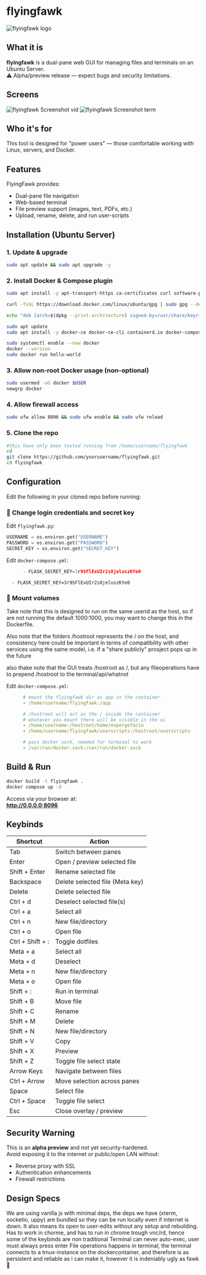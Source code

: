 # flyingfawk

![flyingfawk logo](https://raw.githubusercontent.com/expergefacio/flyingfawk/refs/heads/main/static/flyingfawk.jpeg)

## What it is

**flyingfawk** is a dual-pane web GUI for managing files and terminals on an Ubuntu Server.  
⚠️ Alpha/preview release — expect bugs and security limitations.



## Screens

![flyingfawk Screenshot vid](https://raw.githubusercontent.com/expergefacio/flyingfawk/refs/heads/main/screens/vid.jpeg)
![flyingfawk Screenshot term](https://raw.githubusercontent.com/expergefacio/flyingfawk/refs/heads/main/screens/term.jpeg)

## Who it's for

This tool is designed for "power users" — those comfortable working with Linux, servers, and Docker.



## Features

FlyingFawk provides:
- Dual-pane file navigation
- Web-based terminal
- File preview support (images, text, PDFs, etc.)
- Upload, rename, delete, and run user-scripts



## Installation (Ubuntu Server)

### 1. Update & upgrade
```bash
sudo apt update && sudo apt upgrade -y
```

### 2. Install Docker & Compose plugin
```bash
sudo apt install -y apt-transport-https ca-certificates curl software-properties-common

curl -fsSL https://download.docker.com/linux/ubuntu/gpg | sudo gpg --dearmor -o /usr/share/keyrings/docker-archive-keyring.gpg

echo "deb [arch=$(dpkg --print-architecture) signed-by=/usr/share/keyrings/docker-archive-keyring.gpg] https://download.docker.com/linux/ubuntu $(lsb_release -cs) stable" | sudo tee /etc/apt/sources.list.d/docker.list > /dev/null

sudo apt update
sudo apt install -y docker-ce docker-ce-cli containerd.io docker-compose-plugin

sudo systemctl enable --now docker
docker --version
sudo docker run hello-world
```

### 3. Allow non-root Docker usage (non-optional)
```bash
sudo usermod -aG docker $USER
newgrp docker
```

### 4. Allow firewall access
```bash
sudo ufw allow 8096 && sudo ufw enable && sudo ufw reload
```

### 5. Clone the repo
```bash
#this have only been tested running from /home/username/flyingfawk
cd
git clone https://github.com/yourusername/flyingfawk.git
cd flyingfawk
```



## Configuration

Edit the following in your cloned repo before running:

### 🔐 Change login credentials and secret key

Edit `flyingfawk.py`:
```python
USERNAME = os.environ.get("USERNAME")
PASSWORD = os.environ.get("PASSWORD")
SECRET_KEY = os.environ.get("SECRET_KEY")
```
Edit `docker-compose.yml`:
```python
      - FLASK_SECRET_KEY=3r9SFlExUIr2s8jeluszKYe0
```
      - FLASK_SECRET_KEY=3r9SFlExUIr2s8jeluszKYe0

### 📁 Mount volumes
Take note that this is designed to run on the same userid as the host, so if are not running the default 1000:1000, you may want to change this in the Dockerfile.

Also note that the folders /hostroot represents the / on the host, and consistency here could be important in terms of compatibility with other services using the same model, i.e. if a "share publicly" prosject pops up in the future

also thake note that the GUI treats /hostroot as /, but any fileoperations have to prepend /hostroot to the terminal/api/whatnot

Edit `docker-compose.yml`:
```yaml
      # mount the flyingfawk dir as app in the container
      - /home/username/flyingfawk:/app

      # /hostroot will act as the / inside the container
      # whatever you mount there will be visible in the ui
      - /home/username:/hostroot/home/expergefacio
      - /home/username/flyingfawk/userscripts:/hostroot/userscripts

      # pass docker sock, needed for terminal to work
      - /var/run/docker.sock:/var/run/docker.sock
```


## Build & Run

```bash
docker build -t flyingfawk .
docker compose up -d
```

Access via your browser at:  
**http://0.0.0.0:8096**



## Keybinds

| Shortcut         | Action                          |
|------------------|---------------------------------|
| Tab              | Switch between panes            |
| Enter            | Open / preview selected file    |
| Shift + Enter    | Rename selected file            |
| Backspace        | Delete selected file (Meta key) |
| Delete           | Delete selected file            |
| Ctrl + d         | Deselect selected file(s)       |
| Ctrl + a         | Select all                      |
| Ctrl + n         | New file/directory              |
| Ctrl + o         | Open file                       |
| Ctrl + Shift + : | Toggle dotfiles                 |
| Meta + a         | Select all                      |
| Meta + d         | Deselect                        |
| Meta + n         | New file/directory              |
| Meta + o         | Open file                       |
| Shift + :        | Run in terminal                 |
| Shift + B        | Move file                       |
| Shift + C        | Rename                          |
| Shift + M        | Delete                          |
| Shift + N        | New file/directory              |
| Shift + V        | Copy                            |
| Shift + X        | Preview                         |
| Shift + Z        | Toggle file select state        |
| Arrow Keys       | Navigate between files          |
| Ctrl + Arrow     | Move selection across panes     |
| Space            | Select file                     |
| Ctrl + Space     | Toggle file select              |
| Esc              | Close overlay / preview         |




## Security Warning

This is an **alpha preview** and not yet security-hardened.  
Avoid exposing it to the internet or public/open LAN without:
- Reverse proxy with SSL
- Authentication enhancements
- Firewall restrictions



## Design Specs

We are using vanilla js with minimal deps, the deps we have (xterm, socketio, uppy) are bundled so they can be run locally even if internet is down. It also means its open to user-edits without any setup and rebuilding.
Has to work in chorme, and has to run in chrome trough vnc/rd, hence some of the keybinds are non traditional
Terminal can never auto-exec, user must always press enter
File operations happens in terminal, the terminal connects to a tmux-instance on the dockercontainer, and therefore is as persistent and reliable as i can make it, however it is indeniably ugly as fawk🤣
